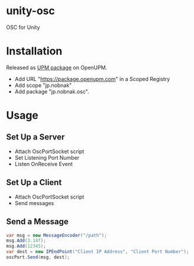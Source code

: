 unity-osc
=========
OSC for Unity

# Installation
Released as [UPM package](https://openupm.com/packages/jp.nobnak.osc/) on OpenUPM.

- Add URL "https://package.openupm.com" in a Scoped Registry
- Add scope "jp.nobnak"
- Add package "jp.nobnak.osc".

# Usage
## Set Up a Server
 - Attach OscPortSocket script
 - Set Listening Port Number
 - Listen OnReceive Event

## Set Up a Client
 - Attach OscPortSocket script
 - Send messages

## Send a Message
```C#
var msg = new MessageEncoder("/path");
msg.Add(3.14f);
msg.Add(12345);
var dest = new IPEndPoint("Client IP Address", "Client Port Number");
oscPort.Send(msg, dest);
```
